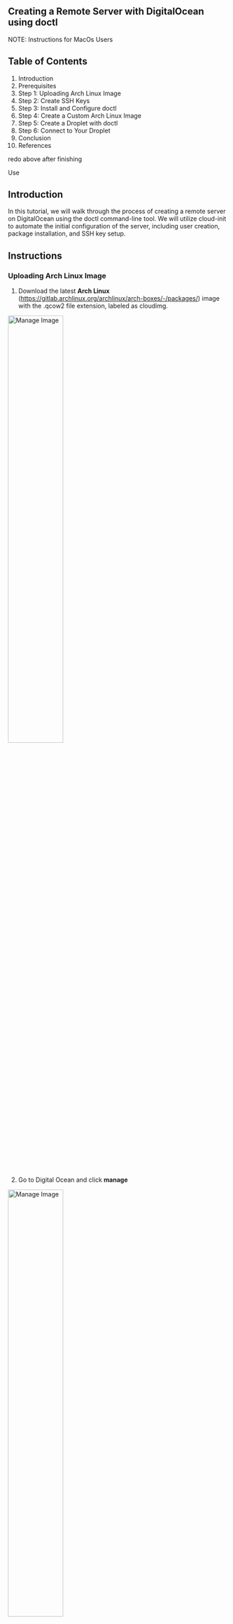 ## Creating a Remote Server with DigitalOcean using doctl

NOTE: Instructions for MacOs Users

## Table of Contents

1. Introduction
2. Prerequisites
3. Step 1: Uploading Arch Linux Image
4. Step 2: Create SSH Keys
5. Step 3: Install and Configure doctl
6. Step 4: Create a Custom Arch Linux Image
7. Step 5: Create a Droplet with doctl
8. Step 6: Connect to Your Droplet
9. Conclusion
10. References

redo above after finishing

Use <br>

## Introduction

In this tutorial, we will walk through the process of creating a remote server on DigitalOcean using the doctl command-line tool. We will utilize cloud-init to automate the initial configuration of the server, including user creation, package installation, and SSH key setup.

## Instructions

### Uploading Arch Linux Image 
 

1. Download the latest **Arch Linux** (https://gitlab.archlinux.org/archlinux/arch-boxes/-/packages/) image with the .qcow2 file extension, labeled as cloudimg. 

<img src="pictures/arch.png" alt="Manage Image" style="width:50%;">

2. Go to Digital Ocean and click **manage**

<img src="pictures/manage.png" alt="Manage Image" style="width:50%;">

3. Click **Backups & Snapshots** on the dropdown menu

<img src="pictures/Untitled document (3).png" alt="Manage Image" style="width:50%;">

4. Click **Custom Images**

5. Click **Upload Images** and select Arch Linux Image and open the file

6. Click on **distribution** and select Arch Linux

<img src="pictures/Untitled document (4).png" alt="Manage Image" style="width:50%;">

7. Select your closest region

<img src="pictures/Screenshot 2024-09-25 at 10.36.18 PM.png" alt="Manage Image" style="width:50%;">

8. **Click** Upload Image

### Creating SSH Keys

SSH keys allow you to securley connect to your Droplet, and they are safer than passwords since the private key remains on your computer.

1. Open your Terminal or Command Prompt

2. Type ```cd``` to see your current directory

3. Type ```mkdir .ssh``` 

(image)

4. Type ```ssh-keygen -t ed25519 -f ~/.ssh/do-key -C "your email address"``` and **enter** to generate a new SSH key pair

NOTE: Change "your email address" to your email of choice and you can change key name, for example hello-key

5. Press **enter** and type a passphrase or press **enter** for no passphrase

(image)

### Adding public key to your DigitalOcean Account

1. Copy and paste the following commands to copy your SSH key

```pbcopy < ~/.ssh/do-key.pub``` 

NOTE: Replace "do-key" with the name of your SSH key.

2. Go to DigitalOcean and **click** settings. 

(image)

3. Click security and **add SSH key** 

4. Paste the copied key in the content box then enter a SSH key name

(image)

NOTE: If error message "SSH key content must be a valid SSH key" enter backspace to troubleshoot this problem. 

5. Click **Add SSH Key** 

### Installing DOCTL 

1. Open your Terminal or Command Prompt

2. Install Homebrew on your MacOs

3. Once installed, Type and run the following **command**

```
brew install doctl
``` 

(image)

4.Type ```doctl version``` once installed to verify the installation

![Upload Image](./Pictures/Select%20your%20closes%20region%20and%20Click%20Upload%20Image.jpg)

### Creating an API Token

1. Click API on the left hand side of the Menu on DigitalOcean

(image)

2. Click **Generate New Token**

3. Type a **Token Name**, and give it **full access** then click **Generate Token**

(image)

4. Copy and Paste the **token** in a secure storage, file or server. 

NOTE: A **Generated Token** is only shown once.

### Using The API Token to Grant access to doctl

1. Open terminal or command prompt

2. Type the following command 

```doctl auth init --context NAME```

NOTE: Change **NAME** to something appropiate

3. Copy and Paste your generated token into the terminal

(image)

4. Press Enter and wait for a green checkmark.

Example Validating token... ✔

(image)

5. Run ```doctl account get``` to validate that doctl is working successfully

(image)

### Configuration of The Cloud Init File 

**install neovim** explain

1. Type the following command to create a file

```nvim cloud-config.yaml```

2. Copy and Paste the following content into the **file**, then pres i for "insert mode"
#
#cloud-config
users:
  - name: example-user
    shell: /bin/bash
    sudo: ['ALL=(ALL) NOPASSWD:ALL']
    ssh_authorized_keys:
      - <your public SSH Key>
disable_root: true
packages:
  - nginx
runcmd:
  - 'export PUBLIC_IPV4=$(curl -s http://169.254.169.254/metadata/v1/interfaces/public/0/ipv4/address)'
  - 'echo Droplet: $(hostname), IP Address: $PUBLIC_IPV4 > /var/www/html/index.html'

3. Change name to your name

4. Change gh:<your public SSH Key> with your SSH Key

NOTE: Remove <>

(image)

5. Press esc to exit Insert Mode and type :wq to save and exit nvim

go to home and see if the yaml file is made

### Deployment of Droplet with Cloud-init

1. Open Terminal 

2. Type or Copy the following command, then locate your key ID

``` doctl compute ssh-key list ```

3. Copy and Paste the following into the terminal

``` 
doctl compute droplet create --image 165064223 --size s-1vcpu-1gb --region sfo3 --ssh-keys 43339841 --user-data-file /Users/karanbasra/cloud-config.yaml --wait first-droplet
 
```

4. Change < git-user > with your ID number from step 2

5. Replace  < path-to-your-cloud-init-file > to the path of your cloud-config.yaml file

(image)

6. Press Enter 

NOTE: This command may take a minute

(image)

7. Type the following command to verify if it worked

``` ssh -i < /path/to/private-key > username@your-droplet-ip ```

or

``` doctl compute droplet list ```

fix problem above, fixed


NOTE: if ``` [Karn@first-droplet ~]$ ``` appears you have successfully connected to your droplet





add public key to digitalocean using doctl


use doctl to add arch linux file to digital ocean














